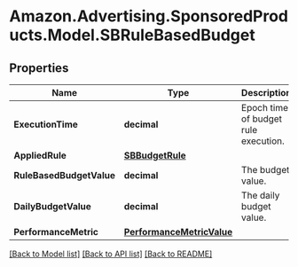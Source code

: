 # Amazon.Advertising.SponsoredProducts.Model.SBRuleBasedBudget

## Properties

Name | Type | Description | Notes
------------ | ------------- | ------------- | -------------
**ExecutionTime** | **decimal** | Epoch time of budget rule execution. | [optional] 
**AppliedRule** | [**SBBudgetRule**](SBBudgetRule.md) |  | [optional] 
**RuleBasedBudgetValue** | **decimal** | The budget value. | [optional] 
**DailyBudgetValue** | **decimal** | The daily budget value. | [optional] 
**PerformanceMetric** | [**PerformanceMetricValue**](PerformanceMetricValue.md) |  | [optional] 

[[Back to Model list]](../README.md#documentation-for-models) [[Back to API list]](../README.md#documentation-for-api-endpoints) [[Back to README]](../README.md)

